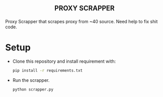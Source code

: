 <h2 align="center">

PROXY SCRAPPER

</h2>

Proxy Scrapper that scrapes proxy from ~40 source. Need help to fix shit code.

# Setup

- Clone this repository and install requirement with:

  ```bash
  pip install -r requirements.txt
  ```

- Run the scrapper.

  ```bash
  python scrapper.py
  ```
